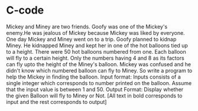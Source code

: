 # C-code
Mickey and Miney are two friends. Goofy was one of the Mickey's enemy.He was jealous of Mickey because Mickey was liked by everyone. One day Mickey and Miney went on to a trip. Goofy planned to kidnap Miney. He kidnapped Miney and kept her in one of the hot balloons tied up to a height. There were 50 hot balloons numbered from one. Each balloon will fly to a certain height. Only the numbers having 4 and 8 as its factors can fly upto the height of the Miney's balloon. Mickey was confused and he didn't know which numbered balloon can fly to Miney.  So write a program to help the Mickey in finding the balloon.  Input format:  Inputs consists of a single integer which corresponds to number printed on the balloon. Assume that the input value is between 1 and 50.  Output Format:  Display whether the given Balloon will fly to Miney or Not.  [All text in bold corresponds to input and the rest corresponds to output]
